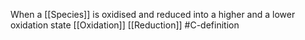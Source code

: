 When a [[Species]] is oxidised and reduced into a higher and a lower oxidation state
[[Oxidation]]
[[Reduction]]
#C-definition